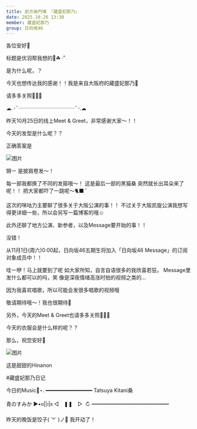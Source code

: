 ```yaml
---
title: 前方後円墳 『蔵盛妃那乃』
date: 2025.10.26 13:30
member: 蔵盛妃那乃
group: 日向坂46
---
```


各位安好🍵


标题是优羽帮我想的🪽☘︎ ‧˚

是为什么呢，？




今天也想传达我的感谢！！我是来自大阪府的藏盛妃那乃🪭

请多多关照🙇🏻‍♀️


☁︎.*･ﾟ┈┈┈┈┈┈┈┈┈┈┈ﾟ･*.︎︎☁︎︎︎︎

昨天10月25日的线上Meet & Greet，非常感谢大家〜！！



今天的发型是什么呢？？



正确答案是

![图片](https://cdn.hinatazaka46.com/files/14/diary/official/member/moblog/202510/mobvCfuHM.jpg)



锵ー
是披肩卷发〜！


每一部我都换了不同的发箍哦〜！
这是最后一部的黑猫桑
突然就长出耳朵来了呢！！
把大家都吓了一跳呢〜🐈‍⬛ ͗



这次的咪咕力主要聊了很多关于大阪公演的事！！
不过关于大阪凯旋公演我想写得更详细一些，所以会另写一篇博客的哦☺︎


此外还聊了地方公演、新参者，以及Message要开始的事！！



没错！


从11月1日(周六)0:00起，日向坂46五期生将加入「日向坂46 Message」的订阅对象成员中！！


哇ー咿！马上就要到了呢
如大家所知，自言自语很多的我欣喜若狂。
Message里发什么都可以的吗，笑
像是深夜情绪高涨时拍的视频之类的…

因为我喜欢唱歌，所以可能会发很多唱歌的视频哦


敬请期待哦〜！我也很期待🤭




另外，今天的Meet & Greet也请多多关照🙇🏻‍♀️


今天的衣服会是什么样的呢？？


那么，祝您安好🪭


![图片](https://cdn.hinatazaka46.com/files/14/diary/official/member/moblog/202510/mobuNHRGv.jpg)



这是甜甜的Hinanon





#藏盛妃那乃日记





今日的Music📼⋆.
━━━━━━━━━━━━━━━
Tatsuya Kitani桑

青のすみか
▶︎•၊၊||၊|။ ◁　❚❚　▷  ↻
━━━━━━━━━━━━━━━




昨天的晚饭是饺子( ˙꒳​˙ )ノ🥟 我开动了！